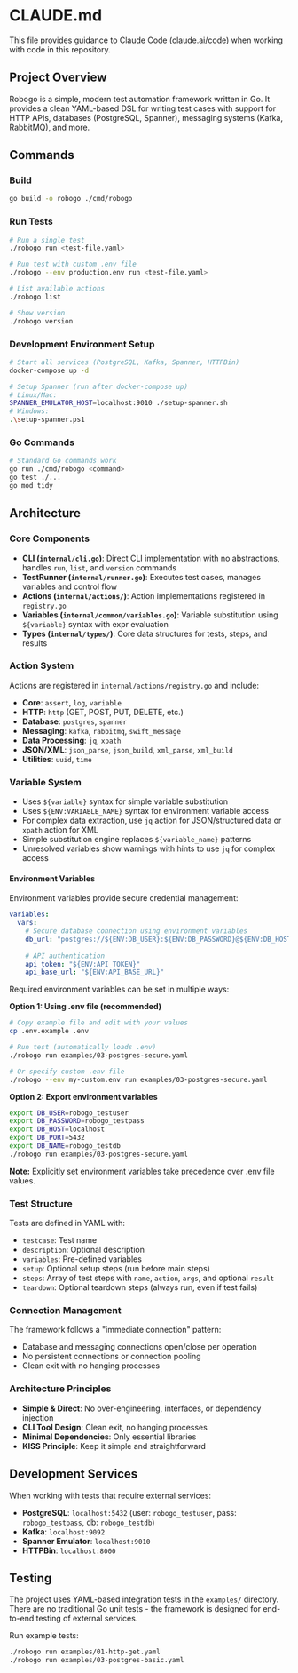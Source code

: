 # CLAUDE.md

This file provides guidance to Claude Code (claude.ai/code) when working with code in this repository.

## Project Overview

Robogo is a simple, modern test automation framework written in Go. It provides a clean YAML-based DSL for writing test cases with support for HTTP APIs, databases (PostgreSQL, Spanner), messaging systems (Kafka, RabbitMQ), and more.

## Commands

### Build
```bash
go build -o robogo ./cmd/robogo
```

### Run Tests
```bash
# Run a single test
./robogo run <test-file.yaml>

# Run test with custom .env file
./robogo --env production.env run <test-file.yaml>

# List available actions
./robogo list

# Show version
./robogo version
```

### Development Environment Setup
```bash
# Start all services (PostgreSQL, Kafka, Spanner, HTTPBin)
docker-compose up -d

# Setup Spanner (run after docker-compose up)
# Linux/Mac:
SPANNER_EMULATOR_HOST=localhost:9010 ./setup-spanner.sh
# Windows:
.\setup-spanner.ps1
```

### Go Commands
```bash
# Standard Go commands work
go run ./cmd/robogo <command>
go test ./...
go mod tidy
```

## Architecture

### Core Components

- **CLI (`internal/cli.go`)**: Direct CLI implementation with no abstractions, handles `run`, `list`, and `version` commands
- **TestRunner (`internal/runner.go`)**: Executes test cases, manages variables and control flow
- **Actions (`internal/actions/`)**: Action implementations registered in `registry.go`
- **Variables (`internal/common/variables.go`)**: Variable substitution using `${variable}` syntax with expr evaluation
- **Types (`internal/types/`)**: Core data structures for tests, steps, and results

### Action System

Actions are registered in `internal/actions/registry.go` and include:
- **Core**: `assert`, `log`, `variable`
- **HTTP**: `http` (GET, POST, PUT, DELETE, etc.)
- **Database**: `postgres`, `spanner`
- **Messaging**: `kafka`, `rabbitmq`, `swift_message`
- **Data Processing**: `jq`, `xpath`
- **JSON/XML**: `json_parse`, `json_build`, `xml_parse`, `xml_build`
- **Utilities**: `uuid`, `time`

### Variable System

- Uses `${variable}` syntax for simple variable substitution
- Uses `${ENV:VARIABLE_NAME}` syntax for environment variable access
- For complex data extraction, use `jq` action for JSON/structured data or `xpath` action for XML
- Simple substitution engine replaces `${variable_name}` patterns
- Unresolved variables show warnings with hints to use `jq` for complex access

#### Environment Variables

Environment variables provide secure credential management:
```yaml
variables:
  vars:
    # Secure database connection using environment variables
    db_url: "postgres://${ENV:DB_USER}:${ENV:DB_PASSWORD}@${ENV:DB_HOST}:${ENV:DB_PORT}/${ENV:DB_NAME}?sslmode=disable"
    
    # API authentication
    api_token: "${ENV:API_TOKEN}"
    api_base_url: "${ENV:API_BASE_URL}"
```

Required environment variables can be set in multiple ways:

**Option 1: Using .env file (recommended)**
```bash
# Copy example file and edit with your values
cp .env.example .env

# Run test (automatically loads .env)
./robogo run examples/03-postgres-secure.yaml

# Or specify custom .env file
./robogo --env my-custom.env run examples/03-postgres-secure.yaml
```

**Option 2: Export environment variables**
```bash
export DB_USER=robogo_testuser
export DB_PASSWORD=robogo_testpass
export DB_HOST=localhost
export DB_PORT=5432
export DB_NAME=robogo_testdb
./robogo run examples/03-postgres-secure.yaml
```

**Note:** Explicitly set environment variables take precedence over .env file values.

### Test Structure

Tests are defined in YAML with:
- `testcase`: Test name
- `description`: Optional description
- `variables`: Pre-defined variables
- `setup`: Optional setup steps (run before main steps)
- `steps`: Array of test steps with `name`, `action`, `args`, and optional `result`
- `teardown`: Optional teardown steps (always run, even if test fails)

### Connection Management

The framework follows a "immediate connection" pattern:
- Database and messaging connections open/close per operation
- No persistent connections or connection pooling
- Clean exit with no hanging processes

### Architecture Principles

- **Simple & Direct**: No over-engineering, interfaces, or dependency injection
- **CLI Tool Design**: Clean exit, no hanging processes  
- **Minimal Dependencies**: Only essential libraries
- **KISS Principle**: Keep it simple and straightforward

## Development Services

When working with tests that require external services:

- **PostgreSQL**: `localhost:5432` (user: `robogo_testuser`, pass: `robogo_testpass`, db: `robogo_testdb`)
- **Kafka**: `localhost:9092`
- **Spanner Emulator**: `localhost:9010`
- **HTTPBin**: `localhost:8000`

## Testing

The project uses YAML-based integration tests in the `examples/` directory. There are no traditional Go unit tests - the framework is designed for end-to-end testing of external services.

Run example tests:
```bash
./robogo run examples/01-http-get.yaml
./robogo run examples/03-postgres-basic.yaml
```